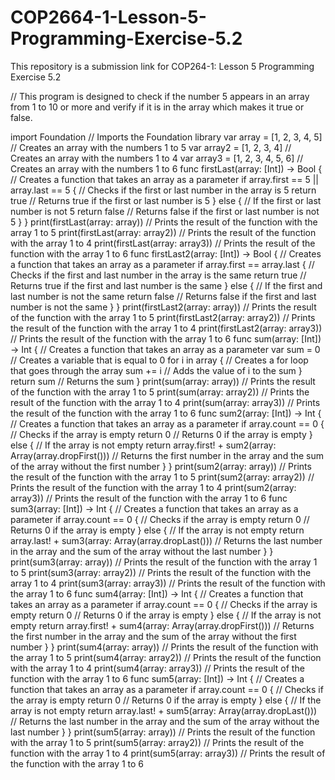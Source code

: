 # COP2664-1-Lesson-5-Programming-Exercise-5.2
This repository is a submission link for COP264-1: Lesson 5 Programming Exercise 5.2

// This program is designed to check if the number 5 appears in an array from 1 to 10 or more and verify if it is in the array which makes it true or false.

import Foundation // Imports the Foundation library
var array = [1, 2, 3, 4, 5] // Creates an array with the numbers 1 to 5
var array2 = [1, 2, 3, 4] // Creates an array with the numbers 1 to 4
var array3 = [1, 2, 3, 4, 5, 6] // Creates an array with the numbers 1 to 6
func firstLast(array: [Int]) -> Bool { // Creates a function that takes an array as a parameter
  if array.first == 5 || array.last == 5 { // Checks if the first or last number in the array is 5
    return true // Returns true if the first or last number is 5
  } else { // If the first or last number is not 5
    return false // Returns false if the first or last number is not 5
  }
}
print(firstLast(array: array)) // Prints the result of the function with the array 1 to 5
print(firstLast(array: array2)) // Prints the result of the function with the array 1 to 4
print(firstLast(array: array3)) // Prints the result of the function with the array 1 to 6
func firstLast2(array: [Int]) -> Bool { // Creates a function that takes an array as a parameter
  if array.first == array.last { // Checks if the first and last number in the array is the same
    return true // Returns true if the first and last number is the same
  } else { // If the first and last number is not the same
    return false // Returns false if the first and last number is not the same
  }
}
print(firstLast2(array: array)) // Prints the result of the function with the array 1 to 5
print(firstLast2(array: array2)) // Prints the result of the function with the array 1 to 4
print(firstLast2(array: array3)) // Prints the result of the function with the array 1 to 6
func sum(array: [Int]) -> Int { // Creates a function that takes an array as a parameter
  var sum = 0 // Creates a variable that is equal to 0
  for i in array { // Creates a for loop that goes through the array
    sum += i // Adds the value of i to the sum
  }
  return sum // Returns the sum
}
print(sum(array: array)) // Prints the result of the function with the array 1 to 5
print(sum(array: array2)) // Prints the result of the function with the array 1 to 4
print(sum(array: array3)) // Prints the result of the function with the array 1 to 6
func sum2(array: [Int]) -> Int { // Creates a function that takes an array as a parameter
  if array.count == 0 { // Checks if the array is empty
    return 0 // Returns 0 if the array is empty
  } else { // If the array is not empty
    return array.first! + sum2(array: Array(array.dropFirst())) // Returns the first number in the array and the sum of the array without the first number
  }
}
print(sum2(array: array)) // Prints the result of the function with the array 1 to 5
print(sum2(array: array2)) // Prints the result of the function with the array 1 to 4
print(sum2(array: array3)) // Prints the result of the function with the array 1 to 6
func sum3(array: [Int]) -> Int { // Creates a function that takes an array as a parameter
  if array.count == 0 { // Checks if the array is empty
    return 0 // Returns 0 if the array is empty
  } else { // If the array is not empty
    return array.last! + sum3(array: Array(array.dropLast())) // Returns the last number in the array and the sum of the array without the last number
  }
}
print(sum3(array: array)) // Prints the result of the function with the array 1 to 5
print(sum3(array: array2)) // Prints the result of the function with the array 1 to 4
print(sum3(array: array3)) // Prints the result of the function with the array 1 to 6
func sum4(array: [Int]) -> Int { // Creates a function that takes an array as a parameter
  if array.count == 0 { // Checks if the array is empty
    return 0 // Returns 0 if the array is empty
  } else { // If the array is not empty
    return array.first! + sum4(array: Array(array.dropFirst())) // Returns the first number in the array and the sum of the array without the first number
  }
}
print(sum4(array: array)) // Prints the result of the function with the array 1 to 5
print(sum4(array: array2)) // Prints the result of the function with the array 1 to 4
print(sum4(array: array3)) // Prints the result of the function with the array 1 to 6
func sum5(array: [Int]) -> Int { // Creates a function that takes an array as a parameter
  if array.count == 0 { // Checks if the array is empty
    return 0 // Returns 0 if the array is empty
  } else { // If the array is not empty
    return array.last! + sum5(array: Array(array.dropLast())) // Returns the last number in the array and the sum of the array without the last number
  }
}
print(sum5(array: array)) // Prints the result of the function with the array 1 to 5
print(sum5(array: array2)) // Prints the result of the function with the array 1 to 4
print(sum5(array: array3)) // Prints the result of the function with the array 1 to 6
